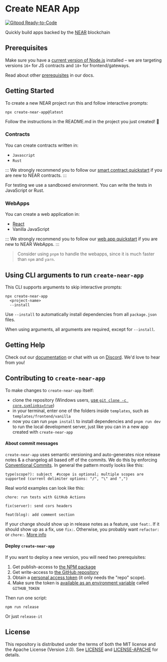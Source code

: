 # Create NEAR App

[![Gitpod Ready-to-Code](https://img.shields.io/badge/Gitpod-Ready--to--Code-blue?logo=gitpod)](https://gitpod.io/#https://github.com/nearprotocol/create-near-app)

Quickly build apps backed by the [NEAR](https://near.org) blockchain

## Prerequisites

Make sure you have a [current version of Node.js](https://nodejs.org) installed – we are targeting versions `16+` for JS contracts and `18+` for frontend/gateways.

Read about other [prerequisites](https://docs.near.org/develop/prerequisites) in our docs.

## Getting Started

To create a new NEAR project run this and follow interactive prompts:

    npx create-near-app@latest

Follow the instructions in the README.md in the project you just created! 🚀

### Contracts

You can create contracts written in:

- `Javascript`
- `Rust`

:::
We strongly recommend you to follow our [smart contract quickstart](https://docs.near.org/develop/contracts/welcome) if you are new to NEAR contracts.
:::

For testing we use a sandboxed environment. You can write the tests in JavaScript or Rust.

### WebApps

You can create a web application in:

- [React](https://reactjs.org/)
- Vanilla JavaScript

:::
We strongly recommend you to follow our [web app quickstart](https://docs.near.org/develop/integrate/welcome) if you are new to NEAR WebApps.
:::

> Consider using `pnpm` to handle the webapps, since it is much faster than `npm` and `yarn`.

## Using CLI arguments to run `create-near-app`

This CLI supports arguments to skip interactive prompts:

```shell
npx create-near-app
  <project-name>
  --install
```

Use `--install` to automatically install dependencies from all `package.json` files.

When using arguments, all arguments are required, except for `--install`.

## Getting Help

Check out our [documentation](https://docs.near.org) or chat with us on [Discord](http://near.chat). We'd love to hear from you!

## Contributing to `create-near-app`

To make changes to `create-near-app` itself:

- clone the repository (Windows users, [use `git clone -c core.symlinks=true`](https://stackoverflow.com/a/42137273/249801))
- in your terminal, enter one of the folders inside `templates`, such as `templates/frontend/vanilla`
- now you can run `pnpm install` to install dependencies and `pnpm run dev` to run the local development server, just like you can in a new app created with `create-near-app`

#### About commit messages

`create-near-app` uses semantic versioning and auto-generates nice release notes & a changelog all based off of the commits. We do this by enforcing [Conventional Commits](https://www.conventionalcommits.org/en/v1.0.0/). In general the pattern mostly looks like this:

    type(scope?): subject  #scope is optional; multiple scopes are supported (current delimiter options: "/", "\" and ",")

Real world examples can look like this:

    chore: run tests with GitHub Actions

    fix(server): send cors headers

    feat(blog): add comment section

If your change should show up in release notes as a feature, use `feat:`. If it should show up as a fix, use `fix:`. Otherwise, you probably want `refactor:` or `chore:`. [More info](https://github.com/conventional-changelog/commitlint/#what-is-commitlint)

#### Deploy `create-near-app`

If you want to deploy a new version, you will need two prerequisites:

1. Get publish-access to [the NPM package](https://www.npmjs.com/package/near-api-js)
2. Get write-access to [the GitHub repository](https://github.com/near/near-api-js)
3. Obtain a [personal access token](https://gitlab.com/profile/personal_access_tokens) (it only needs the "repo" scope).
4. Make sure the token is [available as an environment variable](https://github.com/release-it/release-it/blob/master/docs/environment-variables.md) called `GITHUB_TOKEN`

Then run one script:

    npm run release

Or just `release-it`

## License

This repository is distributed under the terms of both the MIT license and the Apache License (Version 2.0).
See [LICENSE](LICENSE) and [LICENSE-APACHE](LICENSE-APACHE) for details.
